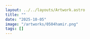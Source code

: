 ```yaml
---
layout: ../../layouts/Artwork.astro
title: ""
date: "2025-10-05"
image: "/artworks/0504hamir.png"
tags: []
---
```


